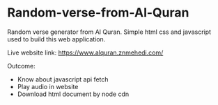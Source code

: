 # Random-verse-from-Al-Quran

Random verse generator from Al Quran.
Simple html css and javascript used to build 
this web application.

Live website link: https://www.alquran.znmehedi.com/

Outcome:
* Know about javascript api fetch
* Play audio in website
* Download html document by node cdn
